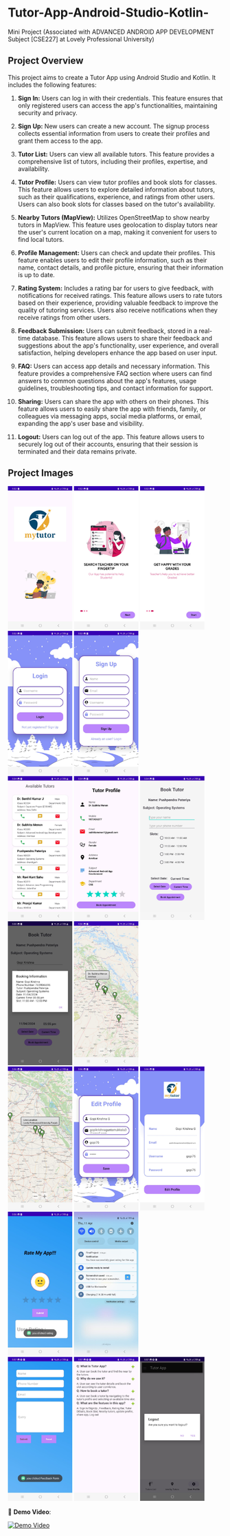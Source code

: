 # Tutor-App-Android-Studio-Kotlin-
Mini Project (Associated with ADVANCED ANDROID APP DEVELOPMENT Subject [CSE227] at Lovely Professional University)

## Project Overview

This project aims to create a Tutor App using Android Studio and Kotlin. It includes the following features:

1. **Sign In:** Users can log in with their credentials. This feature ensures that only registered users can access the app's functionalities, maintaining security and privacy.

2. **Sign Up:** New users can create a new account. The signup process collects essential information from users to create their profiles and grant them access to the app.

3. **Tutor List:** Users can view all available tutors. This feature provides a comprehensive list of tutors, including their profiles, expertise, and availability.

4. **Tutor Profile:** Users can view tutor profiles and book slots for classes. This feature allows users to explore detailed information about tutors, such as their qualifications, experience, and ratings from other users. Users can also book slots for classes based on the tutor's availability.

5. **Nearby Tutors (MapView):** Utilizes OpenStreetMap to show nearby tutors in MapView. This feature uses geolocation to display tutors near the user's current location on a map, making it convenient for users to find local tutors.

6. **Profile Management:** Users can check and update their profiles. This feature enables users to edit their profile information, such as their name, contact details, and profile picture, ensuring that their information is up to date.

7. **Rating System:** Includes a rating bar for users to give feedback, with notifications for received ratings. This feature allows users to rate tutors based on their experience, providing valuable feedback to improve the quality of tutoring services. Users also receive notifications when they receive ratings from other users.

8. **Feedback Submission:** Users can submit feedback, stored in a real-time database. This feature allows users to share their feedback and suggestions about the app's functionality, user experience, and overall satisfaction, helping developers enhance the app based on user input.

9. **FAQ:** Users can access app details and necessary information. This feature provides a comprehensive FAQ section where users can find answers to common questions about the app's features, usage guidelines, troubleshooting tips, and contact information for support.

10. **Sharing:** Users can share the app with others on their phones. This feature allows users to easily share the app with friends, family, or colleagues via messaging apps, social media platforms, or email, expanding the app's user base and visibility.

11. **Logout:** Users can log out of the app. This feature allows users to securely log out of their accounts, ensuring that their session is terminated and their data remains private.


## Project Images
<div>
    <img src="project_images/0.jpg" alt="Image 0" width="150" />
    <img src="project_images/1.jpg" alt="Image 1" width="150" />
    <img src="project_images/2.jpg" alt="Image 2" width="150" />
    <img src="project_images/3.jpg" alt="Image 3" width="150" />
    <img src="project_images/4.jpg" alt="Image 4" width="150" />
</div>

<div>
    <img src="project_images/5.jpg" alt="Image 5" width="150" />
    <img src="project_images/6.jpg" alt="Image 6" width="150" />
    <img src="project_images/7.jpg" alt="Image 7" width="150" />
    <img src="project_images/8.jpg" alt="Image 8" width="150" />
    <img src="project_images/9.jpg" alt="Image 9" width="150" />
</div>

<div>
    <img src="project_images/10.jpg" alt="Image 10" width="150" />
    <img src="project_images/11.jpg" alt="Image 11" width="150" />
    <img src="project_images/12.jpg" alt="Image 12" width="150" />
    <img src="project_images/13.jpg" alt="Image 13" width="150" />
    <img src="project_images/14.jpg" alt="Image 14" width="150" />
</div>

<div>
    <img src="project_images/15.jpg" alt="Image 15" width="150" />
    <img src="project_images/16.jpg" alt="Image 16" width="150" />
    <img src="project_images/17.jpg" alt="Image 17" width="150" />
</div>

🔗 **Demo Video**: 

[![Demo Video](http://img.youtube.com/vi/_den1KoGp1A/0.jpg)](http://www.youtube.com/watch?v=_den1KoGp1A)

